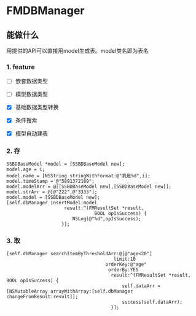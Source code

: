 # FMDBManager
## 能做什么

用提供的API可以直接用model生成表。model类名即为表名

### 1. feature 
- [ ] 嵌套数据类型
- [ ] 模型数据类型
- [x] 基础数据类型转换
- [x] 条件搜索
- [x] 模型自动建表



### 2. 存

```oc
SSBDBaseModel *model = [SSBDBaseModel new];
model.age = i;
model.name = [NSString stringWithFormat:@"我是%d",i];
model.timeStamp = @"5891372189";
model.modelArr = @[[SSBDBaseModel new],[SSBDBaseModel new]];
model.strArr = @[@"222",@"3333"];
model.model = [SSBDBaseModel new];
[self.dbManager insertModel:model
                     result:^(FMResultSet *result, 
                                BOOL opIsSuccess) {
                        NSLog(@"%d",opIsSuccess);
                    }];
```
### 3. 取
```oc
[self.dbManager searchItemByThresholdArr:@[@"age<20"]
                                       limit:10
                                    orderKey:@"age"
                                     orderBy:YES
                                      result:^(FMResultSet *result, BOOL opIsSuccess) {
                                          self.dataArr = [NSMutableArray arrayWithArray:[self.dbManager changeFromResult:result]];
                                          success(self.dataArr);
                                      }];
```
